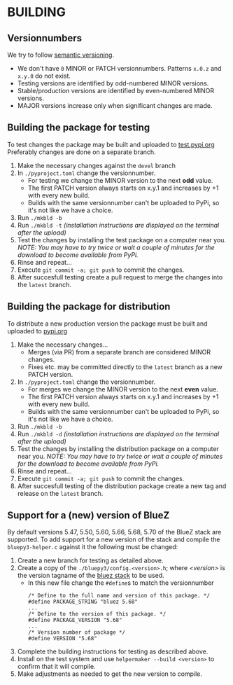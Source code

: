# BUILDING

## Versionnumbers

We try to follow [semantic versioning](semver.org).
-  We don't have `0` MINOR or PATCH versionnumbers. Patterns `x.0.z` and `x.y.0` do not exist.
-  Testing versions are identified by odd-numbered MINOR versions.
-  Stable/production versions are identified by even-numbered MINOR versions.
-  MAJOR versions increase only when significant changes are made.

## Building the package for testing

To test changes the package may be built and uploaded to [test.pypi.org](test.pypi.org)
Preferably changes are done on a separate branch.

1.  Make the necessary changes against the `devel` branch
2.  In `./pyproject.toml` change the versionnumber.
    -  For testing we change the MINOR version to the next **odd** value.
    -  The first PATCH version always starts on x.y.1 and increases by +1 with every new build.
    -  Builds with the same versionnumber can't be uploaded to PyPi, so it's not like we have a choice.
3.  Run `./mkbld -b`
4.  Run `./mkbld -t`  *(installation instructions are displayed on the terminal after the upload)*
5.  Test the changes by installing the test package on a computer near you. *NOTE: You may have to try twice or wait a couple of minutes for the download to become available from PyPi.*
6.  Rinse and repeat...
7.  Execute `git commit -a; git push` to commit the changes.
8.  After succesfull testing create a pull request to merge the changes into the `latest` branch.

## Building the package for distribution

To distribute a new production version the package must be built and uploaded to [pypi.org](pypi.org)

1.  Make the necessary changes...
    -  Merges (via PR) from a separate branch are considered MINOR changes.
    -  Fixes etc. may be committed directly to the `latest` branch as a new PATCH version.
2.  In `./pyproject.toml` change the versionnumber.
    -  For merges we change the MINOR version to the next **even** value.
    -  The first PATCH version always starts on x.y.1 and increases by +1 with every new build.
    -  Builds with the same versionnumber can't be uploaded to PyPi, so it's not like we have a choice.
3.  Run `./mkbld -b`
4.  Run `./mkbld -d`  *(installation instructions are displayed on the terminal after the upload)*
5.  Test the changes by installing the distribution package on a computer near you. *NOTE: You may have to try twice or wait a couple of minutes for the download to become available from PyPi.*
6.  Rinse and repeat...
7.  Execute `git commit -a; git push` to commit the changes.
8.  After succesfull testing of the distribution package create a new tag and release on the `latest` branch.

## Support for a (new) version of BlueZ

By default versions 5.47, 5.50, 5.60, 5.66, 5.68, 5.70 of the BlueZ stack are supported. To add support for a new version of the stack and compile the `bluepy3-helper.c` against it the following must be changed:

1.  Create a new branch for testing as detailed above.
2.  Create a copy of the `./bluepy3/config.<version>.h`; where *\<version\>* is the version tagname of the [bluez stack](https://github.com/bluez/bluez) to be used.
    -  In this new file change the `#define`s to match the versionnumber
        ```
        /* Define to the full name and version of this package. */
        #define PACKAGE_STRING "bluez 5.68"
        ...
        /* Define to the version of this package. */
        #define PACKAGE_VERSION "5.68"
        ...
        /* Version number of package */
        #define VERSION "5.68"
        ```
3.  Complete the building instructions for testing as described above.
4.  Install on the test system and use `helpermaker --build <version>` to confirm that it will compile.
5.  Make adjustments as needed to get the new version to compile.
